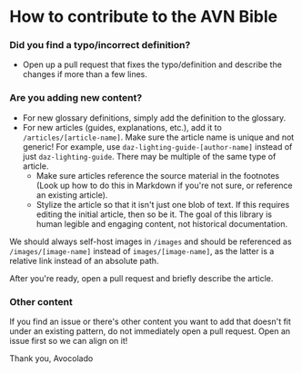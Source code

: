 # How to contribute to the AVN Bible

### Did you find a typo/incorrect definition?
- Open up a pull request that fixes the typo/definition and describe the changes if more than a few lines.

### Are you adding new content?

- For new glossary definitions, simply add the definition to the glossary.
- For new articles (guides, explanations, etc.), add it to `/articles/[article-name]`. Make sure the article name is unique and not generic! For example, use `daz-lighting-guide-[author-name]` instead of just `daz-lighting-guide`. There may be multiple of the same type of article.
  - Make sure articles reference the source material in the footnotes (Look up how to do this in Markdown if you're not sure, or reference an existing article). 
  - Stylize the article so that it isn't just one blob of text. If this requires editing the initial article, then so be it. The goal of this library is human legible and engaging content, not historical documentation.
  
We should always self-host images in `/images` and should be referenced as `/images/[image-name]` instead of `images/[image-name]`, as the latter is a relative link instead of an absolute path.

After you're ready, open a pull request and briefly describe the article.

### Other content

If you find an issue or there's other content you want to add that doesn't fit under an existing pattern, do not immediately open a pull request. Open an issue first so we can align on it!

Thank you,
Avocolado
